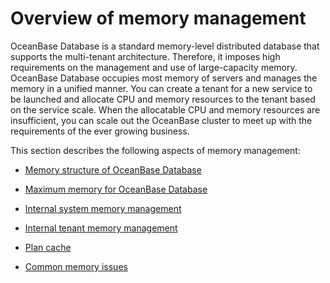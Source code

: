 Overview of memory management 
==================================================



OceanBase Database is a standard memory-level distributed database that supports the multi-tenant architecture. Therefore, it imposes high requirements on the management and use of large-capacity memory. OceanBase Database occupies most memory of servers and manages the memory in a unified manner. You can create a tenant for a new service to be launched and allocate CPU and memory resources to the tenant based on the service scale. When the allocatable CPU and memory resources are insufficient, you can scale out the OceanBase cluster to meet up with the requirements of the ever growing business. 

This section describes the following aspects of memory management:

* [Memory structure of OceanBase Database](../600.memory-management/200.memory-structure-of-oceanbase-database.md)

  

* [Maximum memory for OceanBase Database](../600.memory-management/300.maximum-memory-for-oceanbase-database.md)

  

* [Internal system memory management](../600.memory-management/400.internal-system-memory-management.md)

  

* [Internal tenant memory management](../600.memory-management/500.internal-tenant-memory-management.md)

  

* [Plan cache](../../../1200.sql-tuning-guide/200.sql-execution-plan/300.sql-tuning-guide-plan-cache.md)

  

* [Common memory issues](../600.memory-management/700.common-memory-issues.md)

  



